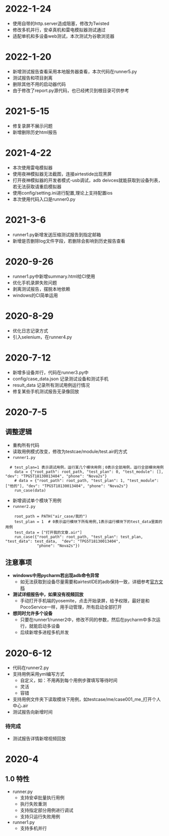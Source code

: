 # 2022-1-24
- 使用自带的http.server造成阻塞，修改为Twisted
- 修改多机并行，安卓真机和雷电模拟器测试通过
- 适配单机和多设备web测试，本次测试为谷歌浏览器

# 2022-1-20
- 新增测试报告查看采用本地服务器查看，本次代码在runner5.py
- 测试报告和项目剥离
- 删除其他不用的启动器代码
- 由于修改了report.py源代码，也已经拷贝到根目录可供参考


# 2021-5-15
- 修复录屏不展示问题
- 新增删除历史html报告


# 2021-4-22
- 本次使用雷电模拟器
- 使用夜神模拟器无法截图，连接airtestide出现黑屏
- 打开夜神模拟器的开发者模式-usb调试，adb deivces就能获取到设备列表，若无法获取请重启模拟器
- 使用config/setting.ini进行配置,理论上支持配置ios
- 本次使用代码入口是runner0.py

    


# 2021-3-6 
- runner1.py新增发送压缩测试报告到指定邮箱
- 新增是否删除log文件字段，若删除会影响到历史报告查看
# 2020-9-26 
- runner1.py中新增summary.html给CI使用
- 优化手机录屏失败问题
- 剥离测试报告，摆脱本地依赖
- windows的CI简单运用
# 2020-8-29
- 优化日志记录方式
- 引入selenium，在runner4.py

# 2020-7-12
- 新增多设备并行，代码在runner3.py中
- config/case_data.json 记录测试设备和测试手机
- result_data 记录所有测试用例运行情况
- 修复某些手机测试报告无录像回放

# 2020-7-5
## 调整逻辑
- 重构所有代码
- 读取用例模式改变，修改为testcae/module/test.air的方式
- ```runner1.py```
```buildoutcfg
  # test_plan=1 表示调试用例，运行某几个模块用例；0表示全部用例，运行全部模块用例
    data = {"root_path": root_path, "test_plan": 0, "test_module": [], "dev": "TPG5T18130013404", "phone": "Nova2s"}
    # data = {"root_path": root_path, "test_plan": 1, "test_module": ["他的"], "dev": "TPG5T18130013404", "phone": "Nova2s"}
    run_case(data)
```
- 新增调试单个模块下用例
- ```runner2.py```
```buildoutcfg
    root_path = PATH("air_case/我的")
    test_plan = 1  # 0表示运行模块下所有用例,1表示运行模块下的test_data里面的用例
    test_data = ["打开我的文章.air"]
    run_case({"root_path": root_path, "test_plan": test_plan, "test_data": test_data,  "dev": "TPG5T18130013404",
              "phone": "Nova2s"})
```
## 注意事项
- **windows中用pycharm若出现adb命令异常**
    - 如无法获取到设备尽量需要和airtestIDE的adb保持一致，详细参考[官方文档](https://airtest.netease.com/docs/cn/2_device_connection/2_android_faq.html)
- **测试详细报告中，如果没有视频回放**
    - 手动打开手机端的yosemite，点击开始录屏，给予权限，最好是和PocoService一样，用手动管理，所有启动全部打开
- **想同时允许多个设备**
    - 只要在runner1/runner2中，修改不同的参数，然后在pycharm中多次运行，就能启动多设备
    - 后续新增多进程多机并发
# 2020-6-12
- 代码在runner2.py
- 支持用例采用yml编写方式
    - 自定义，如：不用再到每个用例步骤填写等待时间
    - 灵活
    - 容错
- 支持用例文件夹下读取模块下用例，如testcase/me/case001_me_打开个人中心.air
- 测试报告向新增时间
### 待完成
- 测试报告详情新增视频回放

# 2020-4
## 1.0 特性
- runner.py
    - 支持安卓批量执行用例
    - 执行失败重测
    - 支持指定部分用例进行调试
    - 支持只运行失败用例
- runner1.py
    - 支持多机并行